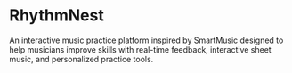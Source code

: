# RhythmNest
An interactive music practice platform inspired by SmartMusic designed to help musicians improve skills with real-time feedback, interactive sheet music, and personalized practice tools.
